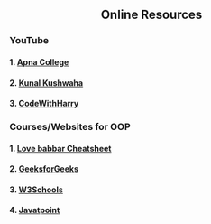 <h2 align="center"> Online Resources</h2>

<h3>YouTube</h3>
<h4>1.  <a href="https://www.youtube.com/watch?v=bSrm9RXwBaI"> Apna College</a> </h4>
<h4>2.  <a href="https://www.youtube.com/watch?v=BSVKUk58K6U&list=PL9gnSGHSqcno1G3XjUbwzXHL8_EttOuKk"> Kunal Kushwaha</a> </h4>
<h4>3.  <a href="https://www.youtube.com/watch?v=fpdwRofNMeQ&list=PLu0W_9lII9ahfRrhFcoB-4lpp9YaBmdCP"> CodeWithHarry</a> </h4>

<h3>Courses/Websites for OOP</h3>
<h4>1.  <a href="https://whimsical.com/object-oriented-programming-cheatsheet-by-love-babbar-YbSgLatbWQ4R5paV7EgqFw"> Love babbar Cheatsheet</a> </h4>
<h4>2.  <a href="https://www.geeksforgeeks.org/object-oriented-programming-oops-concept-in-java/"> GeeksforGeeks</a> </h4>
<h4>3.  <a href="https://www.w3schools.com/cpp/cpp_oop.asp"> W3Schools</a> </h4>
<h4>4.  <a href="https://www.javatpoint.com/java-oops-concepts"> Javatpoint</a> </h4>





